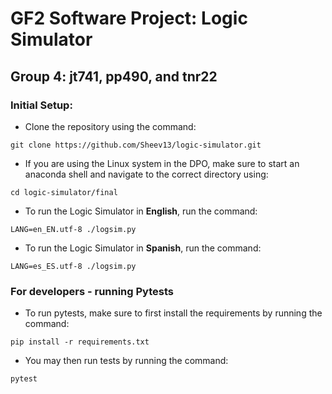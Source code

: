 # GF2 Software Project: Logic Simulator
## Group 4: jt741, pp490, and tnr22

### Initial Setup:
+ Clone the repository using the command:
```
git clone https://github.com/Sheev13/logic-simulator.git
```
+ If you are using the Linux system in the DPO, make sure to start an anaconda shell and navigate to the correct directory using:
```
cd logic-simulator/final
```
+ To run the Logic Simulator in **English**, run the command:
```
LANG=en_EN.utf-8 ./logsim.py
```
+ To run the Logic Simulator in **Spanish**, run the command:
```
LANG=es_ES.utf-8 ./logsim.py
```


### For developers - running Pytests
+ To run pytests, make sure to first install the requirements by running the command:

```
pip install -r requirements.txt
```

+ You may then run tests by running the command:

```
pytest
```
